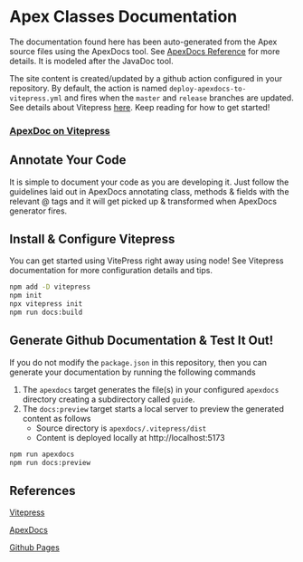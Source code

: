 # Apex Classes Documentation
The documentation found here has been auto-generated from the Apex source files using the ApexDocs tool. See [ApexDocs Reference](https://github.com/cesarParra/apexdocs) for more details. It is modeled after the JavaDoc tool.

The site content is created/updated by a github action configured in your repository. By default, the action is named `deploy-apexdocs-to-vitepress.yml` and fires when the `master` and `release` branches are updated. See details about Vitepress [here](https://vitepress.dev). Keep reading for how to get started!

### [ApexDoc on Vitepress](guide)

## Annotate Your Code
It is simple to document your code as you are developing it. Just follow the guidelines laid out in ApexDocs annotating class, methods & fields with the relevant @ tags and it will get picked up & transformed when ApexDocs generator fires.
## Install & Configure Vitepress
You can get started using VitePress right away using node! See Vitepress documentation for more configuration details and tips.

```sh
npm add -D vitepress
npm init
npx vitepress init
npm run docs:build 
```

## Generate Github Documentation & Test It Out! 
If you do not modify the `package.json` in this repository, then you can generate your documentation by running the following commands
1. The `apexdocs` target generates the file(s) in your configured `apexdocs` directory creating a subdirectory called `guide`.
2. The `docs:preview` target starts a local server to preview the generated content as follows 
   -  Source directory is `apexdocs/.vitepress/dist`
   -  Content is deployed locally at http://localhost:5173  
```sh
npm run apexdocs
npm run docs:preview
```


## References
 [Vitepress](https://vitepress.dev)

 [ApexDocs](https://github.com/cesarParra/apexdocs)

 [Github Pages](https://github.com/cesarParra/apexdocs)
